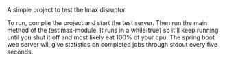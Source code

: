 A simple project to test the lmax disruptor.

To run, compile the project and start the test server.
Then run the main method of the testlmax-module. It runs in a while(true) so it'll keep running 
until you shut it off and most likely eat 100% of your cpu. The spring boot web server will
 give statistics on completed jobs through stdout every five seconds.